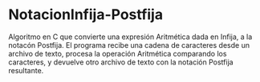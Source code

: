 # NotacionInfija-Postfija
 Algoritmo en C que convierte una expresión Aritmética dada en Infija, a la notacón Postfija.
 El programa recibe una cadena de caracteres desde un archivo de texto, procesa la operación Aritmética comparando los caracteres, y devuelve otro archivo de texto con la notación Postfija resultante.
